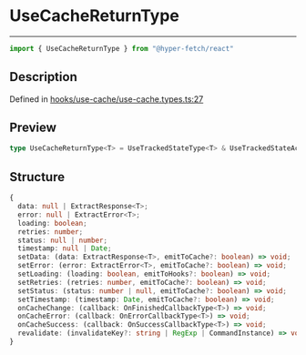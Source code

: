 

# UseCacheReturnType

<div class="api-docs__separator" data-reactroot="">

---

</div><div class="api-docs__import" data-reactroot="">

```ts
import { UseCacheReturnType } from "@hyper-fetch/react"
```

</div><div class="api-docs__section">

## Description

</div><div class="api-docs__description"><span class="api-docs__do-not-parse">



</span></div><p class="api-docs__definition">

Defined in [hooks/use-cache/use-cache.types.ts:27](https://github.com/BetterTyped/hyper-fetch/blob/2ce105c7/packages/react/src/hooks/use-cache/use-cache.types.ts#L27)

</p><div class="api-docs__section">

## Preview

</div><div class="api-docs__preview type single">

```ts
type UseCacheReturnType<T> = UseTrackedStateType<T> & UseTrackedStateActions<T> & { onCacheChange: (callback: OnFinishedCallbackType<T>) => void; onCacheError: (callback: OnErrorCallbackType<T>) => void; onCacheSuccess: (callback: OnSuccessCallbackType<T>) => void; revalidate: (invalidateKey?: string | RegExp | CommandInstance) => void };
```

</div><div class="api-docs__section">

## Structure

</div><div class="api-docs__returns">

```ts
{
  data: null | ExtractResponse<T>;
  error: null | ExtractError<T>;
  loading: boolean;
  retries: number;
  status: null | number;
  timestamp: null | Date;
  setData: (data: ExtractResponse<T>, emitToCache?: boolean) => void;
  setError: (error: ExtractError<T>, emitToCache?: boolean) => void;
  setLoading: (loading: boolean, emitToHooks?: boolean) => void;
  setRetries: (retries: number, emitToCache?: boolean) => void;
  setStatus: (status: number | null, emitToCache?: boolean) => void;
  setTimestamp: (timestamp: Date, emitToCache?: boolean) => void;
  onCacheChange: (callback: OnFinishedCallbackType<T>) => void;
  onCacheError: (callback: OnErrorCallbackType<T>) => void;
  onCacheSuccess: (callback: OnSuccessCallbackType<T>) => void;
  revalidate: (invalidateKey?: string | RegExp | CommandInstance) => void;
}
```

</div>